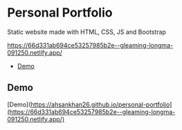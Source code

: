 # Personal Portfolio

Static website made with HTML, CSS, JS and Bootstrap

https://66d331ab694ce53257985b2e--gleaming-longma-091250.netlify.app/

- [Demo](#demo)


## Demo
[Demo](https://ahsankhan26.github.io/personal-portfolio](https://66d331ab694ce53257985b2e--gleaming-longma-091250.netlify.app/)



